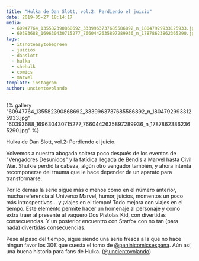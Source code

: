 ```yaml
---
title: "Hulka de Dan Slott, vol.2: Perdiendo el juicio"
date: 2019-05-27 18:14:17
media: 
  - 60947764_135582390868692_3339963737685586892_n_18047929933125933.jpg
  - 60393688_169630430715277_7660442635897289936_n_17878623862365290.jpg
tags: 
  - itsnoteasytobegreen
  - juicios
  - danslott
  - hulka
  - shehulk
  - comics
  - marvel
template: instagram
author: uncientovolando
---
```


{% gallery "60947764_135582390868692_3339963737685586892_n_18047929933125933.jpg" "60393688_169630430715277_7660442635897289936_n_17878623862365290.jpg" %}

Hulka de Dan Slott, vol.2: Perdiendo el juicio.

Volvemos a nuestra abogada soltera poco después de los eventos de "Vengadores Desunidos" y la fatídica llegada de Bendis a Marvel hasta Civil War. Shulkie perdió la cabeza, algún otro vengador también, y ahora intenta recomponerse del trauma que le hace depender de un aparato para transformarse.

Por lo demás la serie sigue más o menos como en el número anterior, mucha referencia al Universo Marvel, humor, juicios, momentos un poco más introspectivos... y ¡viajes en el tiempo! Todo mejora con viajes en el tiempo.
Este elemento permite hacer un homenaje al personaje y como extra traer al presente al vaquero Dos Pistolas Kid, con divertidas consecuencias. Y un posterior encuentro con Starfox con no tan (para nada) divertidas consecuencias.

Pese al paso del tiempo, sigue siendo una serie fresca a la que no hace ningun favor los 30€ que cuesta el tomo de [@paninicomicsespana](https://instagram.com/paninicomicsespana). Aún así, una buena historia para fans de Hulka. ([@uncientovolando](https://instagram.com/uncientovolando))
